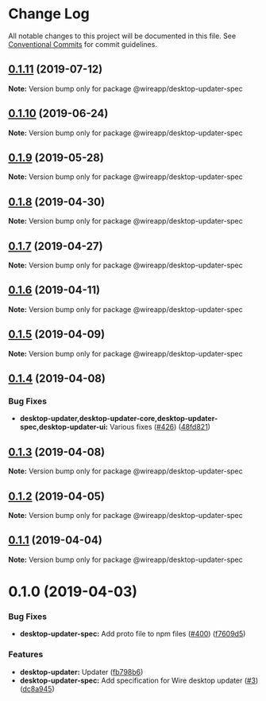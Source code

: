 # Change Log

All notable changes to this project will be documented in this file.
See [Conventional Commits](https://conventionalcommits.org) for commit guidelines.

## [0.1.11](https://github.com/wireapp/wire-desktop-packages/tree/master/packages/desktop-updater-spec/compare/@wireapp/desktop-updater-spec@0.1.10...@wireapp/desktop-updater-spec@0.1.11) (2019-07-12)

**Note:** Version bump only for package @wireapp/desktop-updater-spec





## [0.1.10](https://github.com/wireapp/wire-desktop-packages/tree/master/packages/desktop-updater-spec/compare/@wireapp/desktop-updater-spec@0.1.9...@wireapp/desktop-updater-spec@0.1.10) (2019-06-24)

**Note:** Version bump only for package @wireapp/desktop-updater-spec





## [0.1.9](https://github.com/wireapp/wire-desktop-packages/tree/master/packages/desktop-updater-spec/compare/@wireapp/desktop-updater-spec@0.1.8...@wireapp/desktop-updater-spec@0.1.9) (2019-05-28)

**Note:** Version bump only for package @wireapp/desktop-updater-spec





## [0.1.8](https://github.com/wireapp/wire-desktop-packages/tree/master/packages/desktop-updater-spec/compare/@wireapp/desktop-updater-spec@0.1.7...@wireapp/desktop-updater-spec@0.1.8) (2019-04-30)

**Note:** Version bump only for package @wireapp/desktop-updater-spec





## [0.1.7](https://github.com/wireapp/wire-desktop-packages/tree/master/packages/desktop-updater-spec/compare/@wireapp/desktop-updater-spec@0.1.6...@wireapp/desktop-updater-spec@0.1.7) (2019-04-27)

**Note:** Version bump only for package @wireapp/desktop-updater-spec





## [0.1.6](https://github.com/wireapp/wire-desktop-packages/tree/master/packages/desktop-updater-spec/compare/@wireapp/desktop-updater-spec@0.1.5...@wireapp/desktop-updater-spec@0.1.6) (2019-04-11)

**Note:** Version bump only for package @wireapp/desktop-updater-spec





## [0.1.5](https://github.com/wireapp/wire-desktop-packages/tree/master/packages/desktop-updater-spec/compare/@wireapp/desktop-updater-spec@0.1.4...@wireapp/desktop-updater-spec@0.1.5) (2019-04-09)

**Note:** Version bump only for package @wireapp/desktop-updater-spec





## [0.1.4](https://github.com/wireapp/wire-desktop-packages/tree/master/packages/desktop-updater-spec/compare/@wireapp/desktop-updater-spec@0.1.3...@wireapp/desktop-updater-spec@0.1.4) (2019-04-08)


### Bug Fixes

* **desktop-updater,desktop-updater-core,desktop-updater-spec,desktop-updater-ui:** Various fixes ([#426](https://github.com/wireapp/wire-desktop-packages/tree/master/packages/desktop-updater-spec/issues/426)) ([48fd821](https://github.com/wireapp/wire-desktop-packages/tree/master/packages/desktop-updater-spec/commit/48fd821))





## [0.1.3](https://github.com/wireapp/wire-desktop-packages/tree/master/packages/desktop-updater-spec/compare/@wireapp/desktop-updater-spec@0.1.2...@wireapp/desktop-updater-spec@0.1.3) (2019-04-08)

**Note:** Version bump only for package @wireapp/desktop-updater-spec





## [0.1.2](https://github.com/wireapp/wire-desktop-packages/tree/master/packages/desktop-updater-spec/compare/@wireapp/desktop-updater-spec@0.1.1...@wireapp/desktop-updater-spec@0.1.2) (2019-04-05)

**Note:** Version bump only for package @wireapp/desktop-updater-spec





## [0.1.1](https://github.com/wireapp/wire-desktop-packages/tree/master/packages/desktop-updater-spec/compare/@wireapp/desktop-updater-spec@0.1.0...@wireapp/desktop-updater-spec@0.1.1) (2019-04-04)

**Note:** Version bump only for package @wireapp/desktop-updater-spec





# 0.1.0 (2019-04-03)


### Bug Fixes

* **desktop-updater-spec:** Add proto file to npm files ([#400](https://github.com/wireapp/wire-desktop-packages/tree/master/packages/desktop-updater-spec/issues/400)) ([f7609d5](https://github.com/wireapp/wire-desktop-packages/tree/master/packages/desktop-updater-spec/commit/f7609d5))


### Features

* **desktop-updater:** Updater ([fb798b6](https://github.com/wireapp/wire-desktop-packages/tree/master/packages/desktop-updater-spec/commit/fb798b6))
* **desktop-updater-spec:** Add specification for Wire desktop updater ([#3](https://github.com/wireapp/wire-desktop-packages/tree/master/packages/desktop-updater-spec/issues/3)) ([dc8a945](https://github.com/wireapp/wire-desktop-packages/tree/master/packages/desktop-updater-spec/commit/dc8a945))
